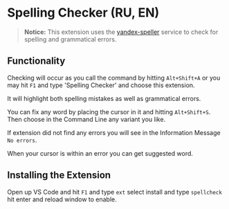 # Spelling Checker (RU, EN)

>**Notice:** This extension uses the [yandex-speller](https://github.com/hcodes/yandex-speller) service to check for spelling and grammatical errors.

## Functionality

Checking will occur as you call the command by hitting `Alt+Shift+A` or you may hit `F1` and type 'Spelling Checker' and choose this extension.

It will highlight both spelling mistakes as well as grammatical errors.

You can fix any word by placing the cursor in it and hitting `Alt+Shift+S`. Then choose in the Command Line any variant you like.

If extension did not find any errors you will see in the Information Message `No errors`.

When your cursor is within an error you can get suggested word.

## Installing the Extension

Open up VS Code and hit `F1` and type `ext` select install and type `spellcheck` hit enter and reload window to enable.